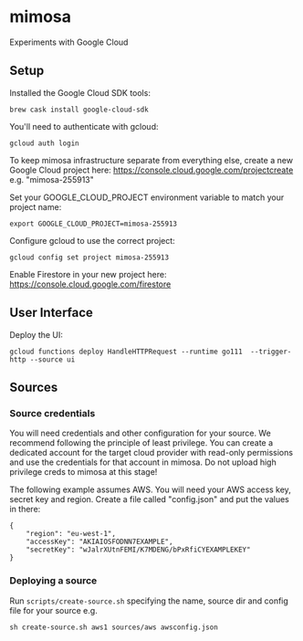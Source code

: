 # mimosa

Experiments with Google Cloud

## Setup

Installed the Google Cloud SDK tools:

    brew cask install google-cloud-sdk

You'll need to authenticate with gcloud:

    gcloud auth login

To keep mimosa infrastructure separate from everything else, create a new Google Cloud project here: https://console.cloud.google.com/projectcreate e.g. "mimosa-255913"

Set your GOOGLE_CLOUD_PROJECT environment variable to match your project name:

    export GOOGLE_CLOUD_PROJECT=mimosa-255913

Configure gcloud to use the correct project:

    gcloud config set project mimosa-255913

Enable Firestore in your new project here: https://console.cloud.google.com/firestore

## User Interface

Deploy the UI:

    gcloud functions deploy HandleHTTPRequest --runtime go111  --trigger-http --source ui

## Sources

### Source credentials

You will need credentials and other configuration for your source. We recommend following the principle of least privilege. You can create a dedicated account for the target cloud provider with read-only permissions and use the credentials for that account in mimosa. Do not upload high privilege creds to mimosa at this stage!


The following example assumes AWS. You will need your AWS access key, secret key and region. Create a file called "config.json" and put the values in there:

```
{
    "region": "eu-west-1",
    "accessKey": "AKIAIOSFODNN7EXAMPLE",
    "secretKey": "wJalrXUtnFEMI/K7MDENG/bPxRfiCYEXAMPLEKEY"
}
```

### Deploying a source

Run `scripts/create-source.sh` specifying the name, source dir and config file for your source e.g.

    sh create-source.sh aws1 sources/aws awsconfig.json
